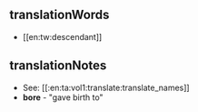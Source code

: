 ## translationWords

* [[en:tw:descendant]]

## translationNotes

* See: [[:en:ta:vol1:translate:translate_names]]
* **bore** - "gave birth to"
